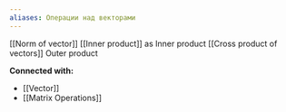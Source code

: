 ```yaml
---
aliases: Операции над векторами
---
```


[[Norm of vector]]
[[Inner product]] as Inner product
[[Cross product of vectors]]
Outer product





**Connected with:**
- [[Vector]]
- [[Matrix Operations]]



